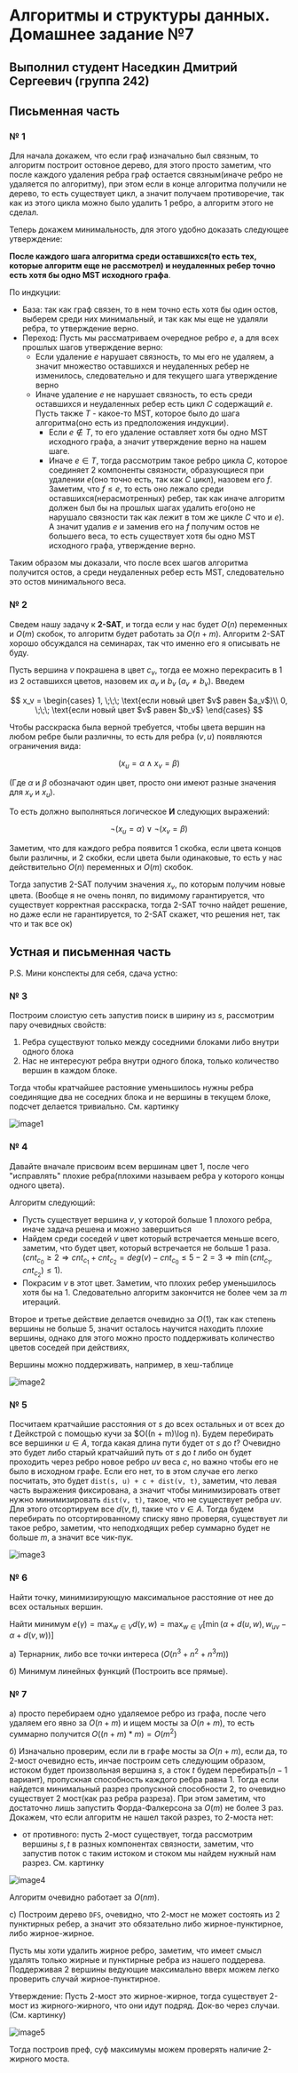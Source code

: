 # Алгоритмы и структуры данных. Домашнее задание №7

## Выполнил студент Наседкин Дмитрий Сергеевич (группа 242)

## Письменная часть

### № 1

Для начала докажем, что если граф изначально был связным, то алгоритм построит остовное дерево, для этого просто заметим, что после каждого удаления ребра граф остается связным(иначе ребро не удаляется по алгоритму), при этом если в конце алгоритма получили не дерево, то есть существует цикл, а значит получаем противоречие, так как из этого цикла можно было удалить 1 ребро, а алгоритм этого не сделал.

Теперь докажем минимальность, для этого удобно доказать следующее утверждение:

**После каждого шага алгоритма среди оставшихся(то есть тех, которые алгоритм еще не рассмотрел) и неудаленных ребер точно есть хотя бы одно MST исходного графа**.

По индкуции:

- База: так как граф связен, то в нем точно есть хотя бы один остов, выберем среди них минимальный, и так как мы еще не удаляли ребра, то утверждение верно.
- Переход: Пусть мы рассматриваем очередное ребро $e$, а для всех прошлых шагов утверждение верно:
  - Если удаление $e$ нарушает связность, то мы его не удаляем, а значит множество оставшихся и неудаленных ребер не изменилось, следовательно и для текущего шага утверждение верно
  - Иначе удаление $e$ не нарушает связность, то есть среди оставшихся и неудаленных ребер есть цикл $C$ содержащий $e$. Пусть также $T$ - какое-то MST, которое было до шага алгоритма(оно есть из предположения индукции).
    - Если $e \notin T$, то его удаление оставляет хотя бы одно MST исходного графа, а значит утверждение верно на нашем шаге.
    - Иначе $e \in T$, тогда рассмотрим такое ребро цикла $C$, которое соединяет 2 компоненты связности, образующиеся при удалении $e$(оно точно есть, так как $C$ цикл), назовем его $f$. Заметим, что $f \leq e$, то есть оно лежало среди оставшихся(нерасмотренных) ребер, так как иначе алгоритм должен был бы на прошлых шагах удалить его(оно не нарушало связности так как лежит в том же цикле $C$ что и $e$). А значит удалив $e$ и заменив его на $f$ получим остов не большего веса, то есть существует хотя бы одно MST исходного графа, утверждение верно.

Таким образом мы доказали, что после всех шагов алгоритма получится остов, а среди неудаленных ребер есть MST, следовательно это остов минимального веса.

### № 2

Сведем нашу задачу к **2-SAT**, и тогда если у нас будет $O(n)$ переменных и $O(m)$ скобок, то алгоритм будет работать за $O(n + m)$. Алгоритм 2-SAT хорошо обсуждался на семинарах, так что именно его я описывать не буду.

Пусть вершина $v$ покрашена в цвет $c_v$, тогда ее можно перекрасить в 1 из 2 оставшихся цветов, назовем их $a_v$ и $b_v$ ($a_v \neq b_v$). Введем

$$
x_v =
\begin{cases}
1,     \;\;\;  \text{если новый цвет $v$ равен $a_v$}\\
0,     \;\;\;  \text{если новый цвет $v$ равен $b_v$}
\end{cases}
$$

Чтобы расскраска была верной требуется, чтобы цвета вершин на любом ребре были различны, то есть для ребра $(v, u)$ появляются ограничения вида:

$$
(x_u = \alpha \; \wedge \; x_v = \beta)
$$

(Где $\alpha$ и $\beta$ обозначают один цвет, просто они имеют разные значения для $x_v$ и $x_u$).

То есть должно выполняться логическое **И** следующих выражений:

$$
\neg(x_u = \alpha) \; \lor \; \neg(x_v = \beta)
$$

Заметим, что для каждого ребра появится 1 скобка, если цвета концов были различны, и 2 скобки, если цвета были одинаковые, то есть у нас действительно $O(n)$ переменных и $O(m)$ скобок.

Тогда запустив 2-SAT получим значения $x_v$, по которым получим новые цвета. (Вообще я не очень понял, по видимому гарантируется, что существует корректная расскраска, тогда 2-SAT точно найдет решение, но даже если не гарантируется, то 2-SAT скажет, что решения нет, так что и так все ок)

## Устная и письменная часть

P.S. Мини конспекты для себя, сдача устно:

### № 3

Построим слоистую сеть запустив поиск в ширину из $s$, рассмотрим пару очевидных свойств:

1) Ребра существуют только между соседними блоками либо внутри одного блока
2) Нас не интересуют ребра внутри одного блока, только количество вершин в каждом блоке.

Тогда чтобы кратчайшее растояние уменьшилось нужны ребра соединящие два не соседних блока и не вершины в текущем блоке, подсчет делается тривиально. См. картинку

![image1](/teor_algos_hm/src/hm7_img1.png)

### № 4

Давайте вначале присвоим всем вершинам цвет 1, после чего "исправлять" плохие ребра(плохими называем ребра у которого концы одного цвета).

Алгоритм следующий:

- Пусть существует вершина $v$, у которой больше 1 плохого ребра, иначе задача решена и можно завершиться
- Найдем среди соседей $v$ цвет который встречается меньше всего, заметим, что будет цвет, который встречается не больше 1 раза. ($cnt_{c_0} \geq 2 \Rightarrow cnt_{c_1} + cnt_{c_2} = deg(v) - cnt_{c_0} \leq 5 - 2 = 3 \Rightarrow \min(cnt_{c_1}, cnt_{c_2}) \leq 1$).
- Покрасим $v$ в этот цвет. Заметим, что плохих ребер уменьшилось хотя бы на 1. Следовательно алгоритм закончится не более чем за $m$ итераций. 

Второе и третье действие делается очевидно за $O(1)$, так как степень вершины не больше 5, значит осталось научится находить плохие вершины, однако для этого можно просто поддерживать количество цветов соседей при действиях, 

Вершины можно поддерживать, например, в хеш-таблице

![image2](/teor_algos_hm/src/hm7_img2.png)

### № 5

Посчитаем кратчайшие расстояния от $s$ до всех остальных и от всех до $t$ Дейкстрой с помощью кучи за $O((n + m)\log n). Будем перебирать все вершинки $u \in A$, тогда какая длина пути будет от $s$ до $t$? Очевидно это будет либо старый кратчайший путь от $s$ до $t$ либо он будет проходить через ребро новое ребро $uv$ веса $c$, но важно чтобы его не было в исходном графе. Если его нет, то в этом случае его легко посчитать, это будет `dist(s, u) + c + dist(v, t)`, заметим, что левая часть выражения фиксирована, а значит чтобы минимизировать ответ нужно минимизировать `dist(v, t)`, такое, что не существует ребра $uv$. Для этого отсортируем все $d(v, t)$, такие что $v \in A$. Тогда будем перебирать по отсортированному списку явно проверяя, существует ли такое ребро, заметим, что неподходящих ребер суммарно будет не больше $m$, а значит все чик-пук.

![image3](/teor_algos_hm/src/hm7_img3.png)

### № 6

Найти точку, минимизирующую максимальное расстояние от нее до всех остальных вершин. 

Найти минимум $e(\gamma) = \displaystyle\max_{w \in V} d(\gamma, w) = \max_{w \in V} [ \min (\alpha + d(u, w), w_{uv} - \alpha + d(v, w))]$

а) Тернарник, либо все точки интереса ($O(n^3 + n^2 + n^3 m)$)

б) Минимум линейных функций (Построить все прямые).

### № 7

а) просто перебираем одно удаляемое ребро из графа, после чего удаляем его явно за $O(n + m)$ и ищем мосты за $O(n + m)$, то есть суммарно получится $O((n + m) * m) = O(m^2)$

б) Изначально проверим, если ли в графе мосты за $O(n + m)$, если да, то 2-мост очевидно есть, инчае построим сеть следующим образом, истоком будет произвольная вершина $s$, а сток $t$ будем перебирать($n - 1$ вариант), пропускная способность каждого ребра равна 1. Тогда если найдется минимальный разрез пропускной способности 2, то очевидно существует 2 мост(как раз ребра разреза). При этом заметим, что достаточно лишь запустить Форда-Фалкерсона за $O(m)$ не более 3 раз. Докажем, что если алгоритм не нашел такой разрез, то 2-моста нет:

- от противного: пусть 2-мост существует, тогда рассмотрим вершины $s, t$ в разных компонентах связности, заметим, что запустив поток с таким истоком и стоком мы найдем нужный нам разрез. См. картинку

![image4](/teor_algos_hm/src/hm7_img4.png)

Алгоритм очевидно работает за $O(nm)$.

с) Построим дерево `DFS`, очевидно, что 2-мост не может состоять из 2 пунктирных ребер, а значит это обязательно либо жирное-пунктирное, либо жирное-жирное.

Пусть мы хоти удалить жирное ребро, заметим, что имеет смысл удалять только жирные и пунктирные ребра из нашего поддерева. Поддерживая 2 вершины ведующие максимально вверх можем легко проверить случай жирное-пунктирное.

Утверждение: Пусть 2-мост это жирное-жирное, тогда существует 2-мост из жирного-жирного, что они идут подряд. Док-во через случаи. (См. картинку)

![image5](/teor_algos_hm/src/hm7_img5.png)

Тогда построив преф, суф максимумы можем проверять наличие 2-жирного моста.
